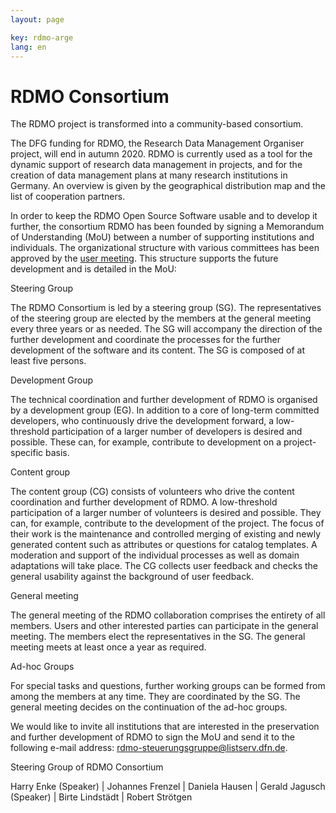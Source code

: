 ```yaml
---
layout: page

key: rdmo-arge
lang: en
---
```


RDMO Consortium 
===============

The RDMO project is transformed into a community-based consortium.

The DFG funding for RDMO, the Research Data Management Organiser project, will end in autumn 2020. RDMO is currently used as a tool for the dynamic support of research data management in projects, and for the creation of data management plans at many research institutions in Germany. An overview is given by the geographical distribution map and the list of cooperation partners.

In order to keep the RDMO Open Source Software usable and to develop it further, the consortium RDMO has been founded by signing a Memorandum of Understanding (MoU)  between a number of supporting institutions  and individuals.
The organizational structure with various committees has been approved by the [user meeting](). This structure supports the future development and is detailed in the MoU:

Steering Group

The RDMO Consortium is led by a steering group (SG). The representatives of the steering group are elected by the members at the general meeting every three years or as needed. The SG will accompany the direction of the further development and coordinate the processes for the further development of the software and its content. The SG is composed of at least five persons.

Development Group

The technical coordination and further development of RDMO is organised by a development group (EG). In addition to a core of long-term committed developers, who continuously drive the development forward, a low-threshold participation of a larger number of developers is desired and possible. These can, for example, contribute to development on a project-specific basis.

Content group

The content group (CG) consists of volunteers who drive the content coordination and further development of RDMO. A low-threshold participation of a larger number of volunteers is desired and possible. They can, for example, contribute to the development of the project. The focus of their work is the maintenance and controlled merging of existing and newly generated content such as attributes or questions for catalog templates. A moderation and support of the individual processes as well as domain adaptations will take place. The CG collects user feedback and checks the general usability against the background of user feedback.

General meeting

The general meeting of the RDMO collaboration comprises the entirety of all members. Users and other interested parties can participate in the general meeting. The members elect the representatives in the SG. The general meeting meets at least once a year as required.

Ad-hoc Groups

For special tasks and questions, further working groups can be formed from among the members at any time. They are coordinated by the SG. The general meeting decides on the continuation of the ad-hoc groups.

We would like to invite all institutions that are interested in the preservation and further development of RDMO to sign the MoU and send it to the following e-mail address: rdmo-steuerungsgruppe@listserv.dfn.de.

Steering Group of  RDMO Consortium

Harry Enke (Speaker) | Johannes Frenzel | Daniela Hausen | Gerald Jagusch (Speaker) | Birte Lindstädt | Robert Strötgen

